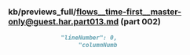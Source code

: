 ### kb/previews_full/flows__time-first__master-only@guest.har.part013.md (part 002)

```md
               "lineNumber": 0,
                    "columnNumb
```

```
